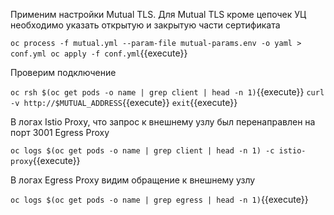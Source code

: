 Применим настройки Mutual TLS. Для Mutual TLS кроме цепочек УЦ необходимо указать открытую и закрытую части сертификата

`oc process -f mutual.yml --param-file mutual-params.env -o yaml > conf.yml
oc apply -f conf.yml`{{execute}}

Проверим подключение

`oc rsh $(oc get pods -o name | grep client | head -n 1)`{{execute}}
`curl -v http://$MUTUAL_ADDRESS`{{execute}}
`exit`{{execute}}

В логах Istio Proxy, что запрос к внешнему узлу был перенаправлен на порт 3001 Egress Proxy

`oc logs $(oc get pods -o name | grep client | head -n 1) -c istio-proxy`{{execute}}

В логах Egress Proxy видим обращение к внешнему узлу

`oc logs $(oc get pods -o name | grep egress | head -n 1)`{{execute}}
